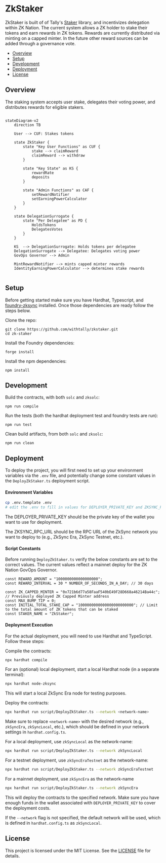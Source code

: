 # ZkStaker

ZkStaker is built of of Tally's [Staker](https://github.com/withtally/staker) library, and incentivizes delegation within ZK Nation. The current system allows a ZK holder to stake their tokens and earn rewards in ZK tokens. Rewards are currently distributed via minting on a capped minter. In the future other reward sources can be added through a governance vote.

- [Overview](#overview)
- [Setup](#setup)
- [Development](#development)
- [Deployment](#deployment)
- [License](#license)

## Overview

The staking system accepts user stake, delegates their voting power, and distributes rewards for eligible stakers.

```mermaid

stateDiagram-v2
    direction TB

    User --> CUF: Stakes tokens

    state ZkStaker {
        state "Key User Functions" as CUF {
            stake --> claimReward
            claimReward --> withdraw
        }

        state "Key State" as KS {
            rewardRate
            deposits
        }

        state "Admin Functions" as CAF {
            setRewardNotifier
            setEarningPowerCalculator
        }
    }

    state DelegationSurrogate {
        state "Per Delegatee" as PD {
            HoldsTokens
            DelegatesVotes
        }
    }

    KS  --> DelegationSurrogate: Holds tokens per delegatee
    DelegationSurrogate --> Delegatee: Delegates voting power
    GovOps Governor --> Admin

    MintRewardNotifier --> mints capped minter rewards
    IdentityEarningPowerCalculator --> determines stake rewards


```

## Setup

Before getting started make sure you have Hardhat, Typescript, and [foundry-zksync](https://github.com/matter-labs/foundry-zksync) installed. Once those dependencies are ready follow the steps below.

Clone the repo:

```
git clone https://github.com/withtally/zkstaker.git
cd zk-staker
```

Install the Foundry dependencies:

```
forge install
```

Install the npm dependencies:

```
npm install
```

## Development

Build the contracts, with both `solc` and `zksolc`:

```
npm run compile
```

Run the tests (both the hardhat deployment test and foundry tests are run):

```
npm run test
```

Clean build artifacts, from both `solc` and `zksolc`:

```
npm run clean
```

## Deployment

To deploy the project, you will first need to set up your environment variables via the `.env` file, and potentially change some constant values in the `DeployZkStaker.ts` deployment script.

#### Environment Variables

```bash
cp .env.template .env
# edit the .env to fill in values for DEPLOYER_PRIVATE_KEY and ZKSYNC_RPC_URL
```

The DEPLOYER_PRIVATE_KEY should be the private key of the wallet you want to use for deployment.

The ZKSYNC_RPC_URL should be the RPC URL of the ZkSync network you want to deploy to (e.g., ZkSync Era, ZkSync Testnet, etc.).

#### Script Constants

Before running `DeployZkStaker.ts` verify the below constants are set to the correct values. The current values reflect a mainnet deploy for the ZK Nation GovOps Governor.

```
const REWARD_AMOUNT = "1000000000000000000";
const REWARD_INTERVAL = 30 * NUMBER_OF_SECONDS_IN_A_DAY; // 30 days

const ZK_CAPPED_MINTER = "0x721b6d77a58FaaF540bE49F28D668a46214Ba44c"; // Previously deployed ZK Capped Minter address
const MAX_BUMP_TIP = 0;
const INITIAL_TOTAL_STAKE_CAP = "1000000000000000000000000"; // Limit to the total amount of ZK tokens that can be staked
const STAKER_NAME = "ZkStaker";
```

#### Deployment Execution

For the actual deployment, you will need to use Hardhat and TypeScript. Follow these steps:

Compile the contracts:

```bash
npx hardhat compile
```

For an (optional) local deployment, start a local Hardhat node (in a separate terminal):

```bash
npx hardhat node-zksync
```

This will start a local ZkSync Era node for testing purposes.

Deploy the contracts:

```bash
npx hardhat run script/DeployZkStaker.ts --network <network-name>
```

Make sure to replace `<network-name>` with the desired network (e.g., `zkSyncEra`, `zkSyncLocal`, etc.), which should be defined in your network settings in `hardhat.config.ts`.

For a local deployment, use `zkSyncLocal` as the network-name:

```bash
npx hardhat run script/DeployZkStaker.ts --network zkSyncLocal
```

For a testnet deployment, use `zkSyncEraTestnet` as the network-name:

```bash
npx hardhat run script/DeployZkStaker.ts --network zkSyncEraTestnet
```

For a mainnet deployment, use `zkSyncEra` as the network-name

```bash
npx hardhat run script/DeployZkStaker.ts --network zkSyncEra
```

This will deploy the contracts to the specified network. Make sure you have enough funds in the wallet associated with `DEPLOYER_PRIVATE_KEY` to cover the deployment costs.

If the `--network` flag is not specified, the default network will be used, which is defined in `hardhat.config.ts` as `zkSyncLocal`.

## License

This project is licensed under the MIT License. See the [LICENSE](LICENSE-MIT) file for details.
